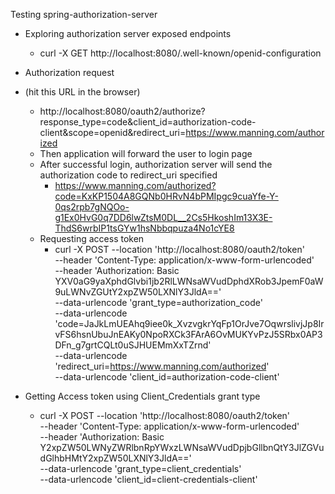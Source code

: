 Testing spring-authorization-server
- Exploring authorization server exposed endpoints
    - curl -X GET http://localhost:8080/.well-known/openid-configuration
- Authorization request
- (hit this URL in the browser)
  - http://localhost:8080/oauth2/authorize?response_type=code&client_id=authorization-code-client&scope=openid&redirect_uri=https://www.manning.com/authorized
  - Then application will forward the user to login page
  - After successful login, authorization server will send the authorization code to redirect_uri specified
    - https://www.manning.com/authorized?code=KxKP1504A8GQNb0HRvN4bPMIpgc9cuaYfe-Y-0qs2rpb7gNQOo-g1Ex0HvG0q7DD6lwZtsM0DL__2Cs5HkoshIm13X3E-ThdS6wrbIP1tsGYw1hsNbbqpuza4No1cYE8
  - Requesting access token
    - curl -X POST --location 'http://localhost:8080/oauth2/token' \
      --header 'Content-Type: application/x-www-form-urlencoded' \
      --header 'Authorization: Basic YXV0aG9yaXphdGlvbi1jb2RlLWNsaWVudDphdXRob3JpemF0aW9uLWNvZGUtY2xpZW50LXNlY3JldA==' \
      --data-urlencode 'grant_type=authorization_code' \
      --data-urlencode 'code=JaJkLmUEAhq9iee0k_XvzvgkrYqFp1OrJve7OqwrslivjJp8IrvFS6hsnUbuJnEAKy0NpoRXCk3FArA6OvMUKYvPzJ5SRbx0AP3DFn_g7grtCQLt0uSJHUEMmXxTZrnd' \
      --data-urlencode 'redirect_uri=https://www.manning.com/authorized' \
      --data-urlencode 'client_id=authorization-code-client'

- Getting Access token using Client_Credentials grant type
  - curl -X POST --location 'http://localhost:8080/oauth2/token' \
    --header 'Content-Type: application/x-www-form-urlencoded' \
    --header 'Authorization: Basic Y2xpZW50LWNyZWRlbnRpYWxzLWNsaWVudDpjbGllbnQtY3JlZGVudGlhbHMtY2xpZW50LXNlY3JldA==' \
    --data-urlencode 'grant_type=client_credentials' \
    --data-urlencode 'client_id=client-credentials-client'